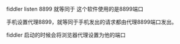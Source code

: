 fiddler listen 8899 就等同于 这个软件使用的是8899端口

手机设置代理8899，就等同于手机发出的请求都由代理8899端口发出。

fiddler 启动的时候会将浏览器代理设置为他的端口